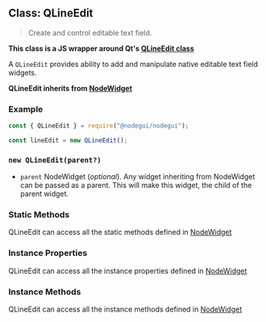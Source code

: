 ## Class: QLineEdit

> Create and control editable text field.

**This class is a JS wrapper around Qt's [QLineEdit class](https://doc.qt.io/qt-5/qlineedit.html)**

A `QLineEdit` provides ability to add and manipulate native editable text field widgets.

**QLineEdit inherits from [NodeWidget](api/NodeWidget.md)**

### Example

```javascript
const { QLineEdit } = require("@nodegui/nodegui");

const lineEdit = new QLineEdit();
```

### `new QLineEdit(parent?)`

- `parent` NodeWidget (_optional_). Any widget inheriting from NodeWidget can be passed as a parent. This will make this widget, the child of the parent widget.

### Static Methods

QLineEdit can access all the static methods defined in [NodeWidget](api/NodeWidget.md)

### Instance Properties

QLineEdit can access all the instance properties defined in [NodeWidget](api/NodeWidget.md)

### Instance Methods

QLineEdit can access all the instance methods defined in [NodeWidget](api/NodeWidget.md)
